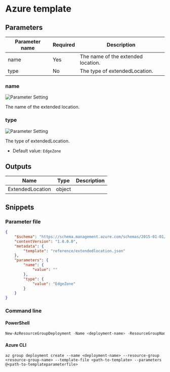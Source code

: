 # Azure template

## Parameters

Parameter name | Required | Description
-------------- | -------- | -----------
name           | Yes      | The name of the extended location.
type           | No       | The type of extendedLocation.

### name

![Parameter Setting](https://img.shields.io/badge/parameter-required-orange?style=flat-square)

The name of the extended location.

### type

![Parameter Setting](https://img.shields.io/badge/parameter-optional-green?style=flat-square)

The type of extendedLocation.

- Default value: `EdgeZone`

## Outputs

Name | Type | Description
---- | ---- | -----------
ExtendedLocation | object |

## Snippets

### Parameter file

```json
{
    "$schema": "https://schema.management.azure.com/schemas/2015-01-01/deploymentParameters.json#",
    "contentVersion": "1.0.0.0",
    "metadata": {
        "template": "reference/extendedlocation.json"
    },
    "parameters": {
        "name": {
            "value": ""
        },
        "type": {
            "value": "EdgeZone"
        }
    }
}
```

### Command line

#### PowerShell

```powershell
New-AzResourceGroupDeployment -Name <deployment-name> -ResourceGroupName <resource-group-name> -TemplateFile <path-to-template> -TemplateParameterFile <path-to-templateparameter>
```

#### Azure CLI

```text
az group deployment create --name <deployment-name> --resource-group <resource-group-name> --template-file <path-to-template> --parameters @<path-to-templateparameterfile>
```
